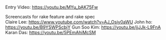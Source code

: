 Entry Video: https://youtu.be/MYu_bAK75Fw

Screencasts for rake feature and rake spec  
Claire Lee: https://www.youtube.com/watch?v=AJ_Osiy0aWU
John ho: https://youtu.be/B9YSWPScbjY
Gun Soo Kim: https://youtu.be/jjJJk-L9FnA
Karan Das: https://youtu.be/5PEmAhiMcSM
